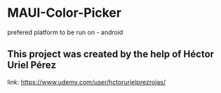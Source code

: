 # MAUI-Color-Picker
prefered platform to be run on - android

## This project was created by the help of Héctor Uriel Pérez
link: https://www.udemy.com/user/hctorurielprezrojas/
